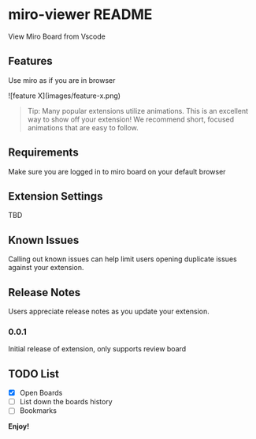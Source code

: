 # miro-viewer README

View Miro Board from Vscode

## Features

Use miro as if you are in browser

\!\[feature X\]\(images/feature-x.png\)

> Tip: Many popular extensions utilize animations. This is an excellent way to show off your extension! We recommend short, focused animations that are easy to follow.

## Requirements

Make sure you are logged in to miro board on your default browser

## Extension Settings

TBD

## Known Issues

Calling out known issues can help limit users opening duplicate issues against your extension.

## Release Notes

Users appreciate release notes as you update your extension.

### 0.0.1

Initial release of extension, only supports review board

## TODO List

- [x] Open Boards
- [ ] List down the boards history
- [ ] Bookmarks

**Enjoy!**
